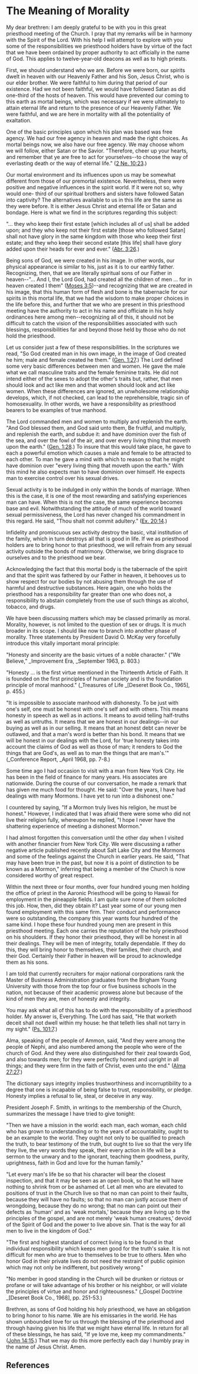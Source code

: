 # The Meaning of Morality

My dear brethren: I am deeply grateful to be with you in this great priesthood
meeting of the Church. I pray that my remarks will be in harmony with the
Spirit of the Lord. With his help I will attempt to explore with you some of
the responsibilities we priesthood holders have by virtue of the fact that we
have been ordained by proper authority to act officially in the name of God.
This applies to twelve-year-old deacons as well as to high priests.

First, we should understand who we are. Before we were born, our spirits dwelt
in heaven with our Heavenly Father and his Son, Jesus Christ, who is our elder
brother. We were faithful to him during that period of our existence. Had we
not been faithful, we would have followed Satan as did one-third of the hosts
of heaven. This would have prevented our coming to this earth as mortal
beings, which was necessary if we were ultimately to attain eternal life and
return to the presence of our Heavenly Father. We were faithful, and we are
here in mortality with all the potentiality of exaltation.

One of the basic principles upon which his plan was based was free agency. We
had our free agency in heaven and made the right choices. As mortal beings
now, we also have our free agency. We may choose whom we will follow, either
Satan or the Savior. "Therefore, cheer up your hearts, and remember that ye
are free to act for yourselves--to choose the way of everlasting death or the
way of eternal life." ([2 Ne.
10:23](/scriptures/bofm/2-ne/10.23?lang=eng#22).)

Our mortal environment and its influences upon us may be somewhat different
from those of our premortal existence. Nevertheless, there were positive and
negative influences in the spirit world. If it were not so, why would one-
third of our spiritual brothers and sisters have followed Satan into
captivity? The alternatives available to us in this life are the same as they
were before. It is either Jesus Christ and eternal life or Satan and bondage.
Here is what we find in the scriptures regarding this subject:

"... they who keep their first estate [which includes all of us] shall be added
upon; and they who keep not their first estate [those who followed Satan]
shall not have glory in the same kingdom with those who keep their first
estate; and they who keep their second estate [this life] shall have glory
added upon their heads for ever and ever." ([Abr.
3:26](/scriptures/pgp/abr/3.26?lang=eng#25).)

Being sons of God, we were created in his image. In other words, our physical
appearance is similar to his, just as it is to our earthly father.
Recognizing, then, that we are literally spiritual sons of our Father in
heaven--"... And I, the Lord God, had created all the children of men ... for in
heaven created I them" ([Moses
3:5](/scriptures/pgp/moses/3.5?lang=eng#4))--and recognizing that we are
created in his image, that this human form of flesh and bone is the tabernacle
for our spirits in this mortal life, that we had the wisdom to make proper
choices in the life before this, and further that we who are present in this
priesthood meeting have the authority to act in his name and officiate in his
holy ordinances here among men--recognizing all of this, it should not be
difficult to catch the vision of the responsibilities associated with such
blessings, responsibilities far and beyond those held by those who do not hold
the priesthood.

Let us consider just a few of these responsibilities. In the scriptures we
read, "So God created man in his own image, in the image of God created he
him; male and female created he them." ([Gen.
1:27](/scriptures/ot/gen/1.27?lang=eng#26).) The Lord defined some very basic
differences between men and women. He gave the male what we call masculine
traits and the female feminine traits. He did not intend either of the sexes
to adopt the other's traits but, rather, that men should look and act like men
and that women should look and act like women. When these differences are
ignored, an unwholesome relationship develops, which, if not checked, can lead
to the reprehensible, tragic sin of homosexuality. In other words, we have a
responsibility as priesthood bearers to be examples of true manhood.

The Lord commanded men and women to multiply and replenish the earth. "And God
blessed them, and God said unto them, Be fruitful, and multiply, and replenish
the earth, and subdue it: and have dominion over the fish of the sea, and over
the fowl of the air, and over every living thing that moveth upon the earth."
([Gen. 1:28](/scriptures/ot/gen/1.28?lang=eng#27).) To insure that this would
take place, he gave to each a powerful emotion which causes a male and female
to be attracted to each other. To man he gave a mind with which to reason so
that he might have dominion over "every living thing that moveth upon the
earth." With this mind he also expects man to have dominion over himself. He
expects man to exercise control over his sexual drives.

Sexual activity is to be indulged in only within the bonds of marriage. When
this is the case, it is one of the most rewarding and satisfying experiences
man can have. When this is not the case, the same experience becomes base and
evil. Notwithstanding the attitude of much of the world toward sexual
permissiveness, the Lord has never changed his commandment in this regard. He
said, "Thou shalt not commit adultery." ([Ex.
20:14](/scriptures/ot/ex/20.14?lang=eng#13).)

Infidelity and promiscuous sex activity destroy the basic, vital institution
of the family, which in turn destroys all that is good in life. If we as
priesthood holders are to bring honor to that priesthood, we will refrain from
any sexual activity outside the bonds of matrimony. Otherwise, we bring
disgrace to ourselves and to the priesthood we bear.

Acknowledging the fact that this mortal body is the tabernacle of the spirit
and that the spirit was fathered by our Father in heaven, it behooves us to
show respect for our bodies by not abusing them through the use of harmful and
destructive substances. Here again, one who holds the priesthood has a
responsibility far greater than one who does not, a responsibility to abstain
completely from the use of such things as alcohol, tobacco, and drugs.

We have been discussing matters which may be classed primarily as moral.
Morality, however, is not limited to the question of sex or drugs. It is much
broader in its scope. I should like now to branch into another phase of
morality. Three statements by President David O. McKay very forcefully
introduce this vitally important moral principle:

"Honesty and sincerity are the basic virtues of a noble character." ("We
Believe," _Improvement Era, _September 1963, p. 803.)

"Honesty ... is the first virtue mentioned in the Thirteenth Article of Faith.
It is founded on the first principles of human society and is the foundation
principle of moral manhood." (_Treasures of Life _[Deseret Book Co., 1965], p.
455.)

"It is impossible to associate manhood with dishonesty. To be just with one's
self, one must be honest with one's self and with others. This means honesty
in speech as well as in actions. It means to avoid telling half-truths as well
as untruths. It means that we are honest in our dealings--in our buying as
well as in our selling. It means that an honest debt can never be outlawed,
and that a man's word is better than his bond. It means that we will be honest
in our dealings with the Lord, for 'true honesty takes into account the claims
of God as well as those of man; it renders to God the things that are God's,
as well as to man the things that are man's.'" (_Conference Report, _April
1968, pp. 7-8.)

Some time ago I had occasion to visit with a man from New York City. He has
been in the field of finance for many years. His associates are nationwide.
During the course of our conversation, he made a remark that has given me much
food for thought. He said: "Over the years, I have had dealings with many
Mormons. I have yet to run into a dishonest one."

I countered by saying, "If a Mormon truly lives his religion, he must be
honest." However, I indicated that I was afraid there were some who did not
live their religion fully, whereupon he replied, "I hope I never have the
shattering experience of meeting a dishonest Mormon."

I had almost forgotten this conversation until the other day when I visited
with another financier from New York City. We were discussing a rather
negative article published recently about Salt Lake City and the Mormons and
some of the feelings against the Church in earlier years. He said, "That may
have been true in the past, but now it is a point of distinction to be known
as a Mormon," inferring that being a member of the Church is now considered
worthy of great respect.

Within the next three or four months, over four hundred young men holding the
office of priest in the Aaronic Priesthood will be going to Hawaii for
employment in the pineapple fields. I am quite sure none of them solicited
this job. How, then, did they obtain it? Last year some of our young men found
employment with this same firm. Their conduct and performance were so
outstanding, the company this year wants four hundred of the same kind. I hope
these four hundred young men are present in this priesthood meeting. Each one
carries the reputation of the holy priesthood on his shoulders. If they honor
their priesthood, they will be honest in all their dealings. They will be men
of integrity, totally dependable. If they do this, they will bring honor to
themselves, their families, their church, and their God. Certainly their
Father in heaven will be proud to acknowledge them as his sons.

I am told that currently recruiters for major national corporations rank the
Master of Business Administration graduates from the Brigham Young University
with those from the top four or five business schools in the nation, not
because of their academic prowess alone but because of the kind of men they
are, men of honesty and integrity.

You may ask what all of this has to do with the responsibility of a priesthood
holder. My answer is, Everything. The Lord has said, "He that worketh deceit
shall not dwell within my house: he that telleth lies shall not tarry in my
sight." ([Ps. 101:7](/scriptures/ot/ps/101.7?lang=eng#6).)

Alma, speaking of the people of Ammon, said, "And they were among the people
of Nephi, and also numbered among the people who were of the church of God.
And they were also distinguished for their zeal towards God, and also towards
men; for they were perfectly honest and upright in all things; and they were
firm in the faith of Christ, even unto the end." ([Alma
27:27](/scriptures/bofm/alma/27.27?lang=eng#26).)

The dictionary says integrity implies trustworthiness and incorruptibility to
a degree that one is incapable of being false to trust, responsibility, or
pledge. Honesty implies a refusal to lie, steal, or deceive in any way.

President Joseph F. Smith, in writings to the membership of the Church,
summarizes the message I have tried to give tonight:

"Then we have a mission in the world: each man, each woman, each child who has
grown to understanding or to the years of accountability, ought to be an
example to the world. They ought not only to be qualified to preach the truth,
to bear testimony of the truth, but ought to live so that the very life they
live, the very words they speak, their every action in life will be a sermon
to the unwary and to the ignorant, teaching them goodness, purity,
uprightness, faith in God and love for the human family."

"Let every man's life be so that his character will bear the closest
inspection, and that it may be seen as an open book, so that he will have
nothing to shrink from or be ashamed of. Let all men who are elevated to
positions of trust in the Church live so that no man can point to their
faults, because they will have no faults; so that no man can justly accuse
them of wrongdoing, because they do no wrong; that no man can point out their
defects as 'human' and as 'weak mortals,' because they are living up to the
principles of the gospel, and are not merely 'weak human creatures,' devoid of
the Spirit of God and the power to live above sin. That is the way for all men
to live in the kingdom of God."

"The first and highest standard of correct living is to be found in that
individual responsibility which keeps men good for the truth's sake. It is not
difficult for men who are true to themselves to be true to others. Men who
honor God in their private lives do not need the restraint of public opinion
which may not only be indifferent, but positively wrong."

"No member in good standing in the Church will be drunken or riotous or
profane or will take advantage of his brother or his neighbor, or will violate
the principles of virtue and honor and righteousness." (_Gospel Doctrine
_[Deseret Book Co., 1968], pp. 251-53.)

Brethren, as sons of God holding his holy priesthood, we have an obligation to
bring honor to his name. We are his emissaries in the world. He has shown
unbounded love for us through the blessing of the priesthood and through
having given his life that we might have eternal life. In return for all of
these blessings, he has said, "If ye love me, keep my commandments." ([John
14:15](/scriptures/nt/john/14.15?lang=eng#14).) That we may do this more
perfectly each day I humbly pray in the name of Jesus Christ. Amen.

## References

